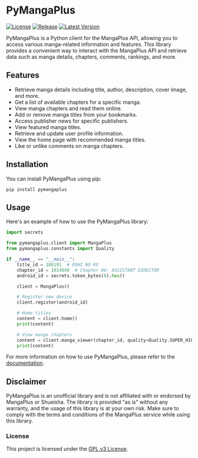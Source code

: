 # PyMangaPlus

[![License](https://img.shields.io/github/license/hyugogirubato/pymangaplus)](https://github.com/hyugogirubato/pymangaplus/blob/main/LICENSE)
[![Release](https://img.shields.io/github/release-date/hyugogirubato/pymangaplus)](https://github.com/hyugogirubato/pymangaplus/releases)
[![Latest Version](https://img.shields.io/pypi/v/pymangaplus)](https://pypi.org/project/pymangaplus/)

PyMangaPlus is a Python client for the MangaPlus API, allowing you to access various manga-related information and
features. This library provides a convenient way to interact with the MangaPlus API and retrieve data such as manga
details, chapters, comments, rankings, and more.

## Features

- Retrieve manga details including title, author, description, cover image, and more.
- Get a list of available chapters for a specific manga.
- View manga chapters and read them online.
- Add or remove manga titles from your bookmarks.
- Access publisher news for specific publishers.
- View featured manga titles.
- Retrieve and update user profile information.
- View the home page with recommended manga titles.
- Like or unlike comments on manga chapters.

## Installation

You can install PyMangaPlus using pip:

````shell
pip install pymangaplus
````

## Usage

Here's an example of how to use the PyMangaPlus library:

```python
import secrets

from pymangaplus.client import MangaPlus
from pymangaplus.constants import Quality

if __name__ == "__main__":
    title_id = 100191  # OSHI NO KO
    chapter_id = 1014090  # Chapter 86: ASSISTANT DIRECTOR
    android_id = secrets.token_bytes(8).hex()

    client = MangaPlus()

    # Register new device
    client.register(android_id)

    # Home titles
    content = client.home()
    print(content)

    # View manga chapters
    content = client.manga_viewer(chapter_id, quality=Quality.SUPER_HIGH)
    print(content)
```

For more information on how to use PyMangaPlus, please refer to
the [documentation](https://github.com/hyugogirubato/pymangaplus/blob/main/docs).

## Disclaimer

PyMangaPlus is an unofficial library and is not affiliated with or endorsed by MangaPlus or Shueisha. The library is
provided "as is" without any warranty, and the usage of this library is at your own risk. Make sure to comply with the
terms and conditions of the MangaPlus service while using this library.

### License

This project is licensed under the [GPL v3 License](https://github.com/hyugogirubato/pymangaplus/blob/main/LICENSE).